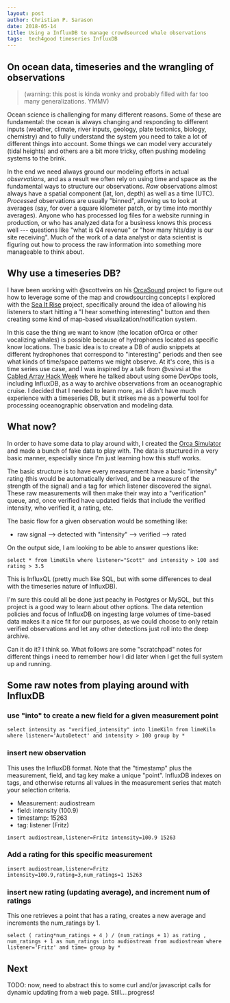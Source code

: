 ```yaml
---
layout: post
author: Christian P. Sarason
date: 2018-05-14
title: Using a InfluxDB to manage crowdsourced whale observations
tags:  tech4good timeseries InfluxDB
---
```

## On ocean data, timeseries and the wrangling of observations


> (warning: this post is kinda wonky and probably filled with far too many generalizations. YMMV)


Ocean science is challenging for many different reasons. Some of these are
fundamental: the ocean is always changing and responding to different inputs
(weather, climate, river inputs, geology, plate tectonics, biology, chemistry)
and to fully understand the system you need to take a lot of different things
into account. Some things we can model very accurately (tidal heights) and
others are a bit more tricky, often pushing modeling systems to the brink.

In the end we need always ground our modeling efforts in actual *observations*, and
as a result we often rely on using time and space as the fundamental ways to
structure our observations. *Raw* observations almost always have a spatial
component (lat, lon, depth) as well as a time (UTC). *Processed* observations
are usually "binned", allowing us to look at averages (say, for over a square
kilometer patch, or by time into monthly averages). Anyone who has processed
log files for a website running in production, or who has analyzed data for a
business knows this process well --- questions like "what is Q4 revenue" or
"how many hits/day is our site receiving". Much of the work of a data analyst
or data scientist is figuring out how to process the raw information into
something more manageable to think about.

## Why use a timeseries DB?

I have been working with @scottveirs on his [OrcaSound](https://www.orcasound.net) project
to figure out how to leverage some of the map and crowdsourcing concepts I explored
with the [Sea It Rise](https://www.sea-it-rise.com) project, specifically around the
idea of allowing his listeners to start hitting a "I hear something interesting"
button and then creating some kind of map-based visualization/notification
system.

In this case the thing we want to know (the location ofOrca or other vocalizing
whales) is possible because of hydrophones located as specific know locations.
The basic idea is to create a DB of audio snippets at different hydrophones that
correspond to "interesting" periods and then see what kinds of time/space patterns
we might observe. At it's core, this is a time series use case, and I was inspired
by a talk from @vsivsi at the [Cabled Array Hack Week](https://oceanhackweek.github.io/CAHW2018_website/)
where he talked about using some DevOps tools, including InfluxDB, as a way to
archive observations from an oceanographic cruise. I decided that I needed to
learn more, as I didn't have much experience with a timeseries DB, but it strikes
me as a powerful tool for processing oceanographic observation and modeling data.

## What now?

In order to have some data to play around with, I created the [Orca Simulator]({{"2018/05/10/writing-it-out.html"|absolute_url}})
and made a bunch of fake data to play with. The data is stuctured in a very
basic manner, especially since I'm just learning how this stuff works.

The basic structure is to have every measurement have a basic "intensity" rating
(this would be automatically derived, and be a measure of the strength of the signal)
and a tag for which listener discovered the signal. These raw measurements will
then make their way into a "verification" queue, and, once verified have updated
fields that include the verified intensity, who verified it, a rating, etc.

The basic flow for a given observation would be something like:

* raw signal --> detected with "intensity" --> verified --> rated

On the output side, I am looking to be able to answer questions like:

```
select * from limeKiln where listener="Scott" and intensity > 100 and rating > 3.5
```

This is InfluxQL (pretty much like SQL, but with some differences to deal with
  the timeseries nature of InfluxDB).

I'm sure this could all be done just peachy in Postgres or MySQL, but this project
is a good way to learn about other options. The data retention policies and focus
of InfluxDB on ingesting large volumes of time-based data makes it a nice fit for
our purposes, as we could choose to only retain verified observations and let
any other detections just roll into the deep archive.

Can it do it? I think so. What follows are some "scratchpad" notes for different
things i need to remember how I did later when I get the full system up and
running.

## Some raw notes from playing around with InfluxDB

### use "into" to create a new field for a given measurement point
```
select intensity as "verified_intensity" into limeKiln from limeKiln where listener='AutoDetect' and intensity > 100 group by *
```

### insert new observation

This uses the InfluxDB format. Note that the "timestamp" plus the measurement, field,
and tag key make a unique "point". InfluxDB indexes on tags, and otherwise returns
all values in the measurement series that match your selection criteria.

* Measurement: audiostream
* field: intensity (100.9)
* timestamp: 15263
* tag: listener (Fritz)
```
insert audiostream,listener=Fritz intensity=100.9 15263
```

### Add a rating for this specific measurement
```
insert audiostream,listener=Fritz intensity=100.9,rating=3,num_ratings=1 15263
```

### insert new rating (updating average), and increment num of ratings
This one retrieves a point that has a rating, creates a new average and increments
the num_ratings by 1.

```
select ( rating*num_ratings + 4 ) / (num_ratings + 1) as rating , num_ratings + 1 as num_ratings into audiostream from audiostream where listener='Fritz' and time= group by *
```

## Next

TODO: now, need to abstract this to some curl and/or javascript calls for
dynamic updating from a web page. Still....progress!
